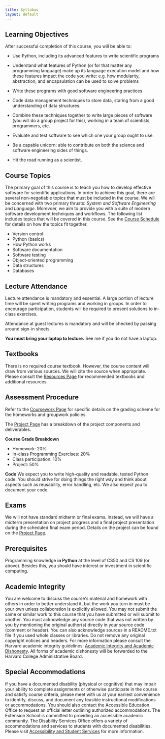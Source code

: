 ```yaml
---
title: Syllabus
layout: default
---
```


## Learning Objectives

After successful completion of this course, you will be able to:

* Use Python, including its advanced features to write scientific programs

* Understand what features of Python (or for that matter any programming language) make up its language 
  execution model and how these features impact the code you write: e.g. how modularity, abstraction, and 
  encapsulation can be used to solve problems

* Write these programs with good software engineering practices

* Code data management techniques to store data, staring from a good understanding of data structures.

* Combine these techniques together to write large pieces of software (you will do a group project for this), 
  working in a team of scientists, programmers, etc.

* Evaluate and test software to see which one your group ought to use. 

* Be a capable unicorn: able to contribute on both the science and software engineering sides of things.

* Hit the road running as a scientist. 

## Course Topics

The primary goal of this course is to teach you how to develop effective software for scientific applications. In 
order to achieve this goal, there are several non-negotiable topics that must be included in the course.  We 
will be concerned with two primary thrusts:  _System and Software Engineering_ and _Language_.  Morevoer, we aim to 
provide you with a suite of modern software development techniques and workflows.  The following list includes topics 
that will be covered in this course.  See the [Course Schedule](schedule.md) for details on how the topics fit together.

* Version control
* Python (basics)
* How Python works
* Software documentation
* Software testing 
* Object-oriented programming
* Data structures 
* Databases

## Lecture Attendance

Lecture attendance is mandatory and essential.  A large portion of lecture time will be spent writing programs and
working in groups.  In order to encourage participation, students will be required to present solutions to in-class 
exercises.

Attendance at guest lectures is mandatory and will be checked by passing around sign-in sheets.

**You must bring your laptop to lecture.**  See me if you do not have a laptop.

## Textbooks

There is no required course textbook.  However, the course content will draw from various sources.  We will cite the 
source when appropriate.  Please consult the [Resources Page](resources.md) for recommended textbooks and additional 
resources. 

## Assessment Procedure

Refer to the [Coursework Page](coursework.md) for specific details on the grading scheme for the homeworks and 
groupwork policies.

The [Project Page](project.md) has a breakdown of the project components and deliverables.

**Course Grade Breakdown**
* Homework:  20%
* In-class Programming Exercises:  20%
* Class participation:  10%
* Project: 50%

**Code**
We expect you to write high-quality and readable, tested Python code. You should strive for doing things the 
right way and think about aspects such as reusability, error handling, etc. We also expect you to document your code.

## Exams

We will not have standard midterm or final exams.  Instead, we will have a midterm presentation on project 
progress and a final project presentation during the scheduled final exam period.  Details on the project 
can be found on the [Project Page](project.md).

## Prerequisites

Programming knowledge **in Python** at the level of CS50 and CS 109 (or above). Besides this, you should 
have interest or investment in scientific computing.

## Academic Integrity

You are welcome to discuss the course's material and homework with others in order to better understand it, 
but the work you turn in must be your own unless collaboration is explicitly allowed. You may not submit the 
same or similar work to this course that you have submitted or will submit to another. You must acknowledge 
any source code that was not written by you by mentioning the original author(s) directly in your source code 
(comment or header). You can also acknowledge sources in a README.txt file if you used whole classes or libraries. 
Do not remove any original copyright notices and headers. For more information please consult the Harvard academic 
integrity guidelines: 
[Academic Integrity and Academic Dishonesty](https://handbook.fas.harvard.edu/book/academic-integrity#two). All 
forms of academic dishonesty will be forwarded to the Harvard College Administrative Board. 

<!--_Adapted from text created by Chris Cecka_-->

## Special Accommodations

If you have a documented disability (physical or cognitive) that may impair your ability to complete assignments 
or otherwise participate in the course and satisfy course criteria, please meet with us at your earliest convenience 
to identify, discuss, and document any feasible instructional modifications or accommodations. You should also 
contact the Accessible Education Office to request an official letter outlining authorized accommodations. The 
Extension School is committed to providing an accessible academic community. The Disability Services Office offers 
a variety of accommodations and services to students with documented disabilities. Please visit 
[Accessibility and Student Services](https://www.extension.harvard.edu/resources-policies/resources/disability-services-accessibility) 
for more information.

<!--_Adapted from text created by Rahul Dave_-->
